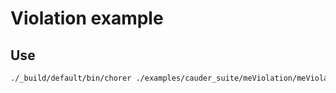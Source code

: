 # Violation example

## Use

```bash
./_build/default/bin/chorer ./examples/cauder_suite/meViolation/meViolation.erl main/0 examples/cauder_suite/meViolation
```